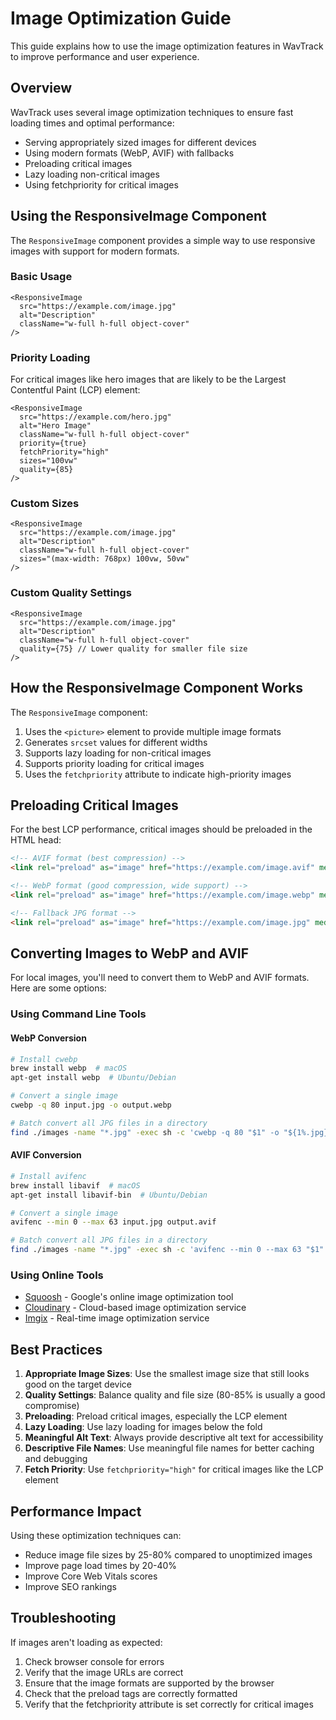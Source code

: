 # Image Optimization Guide

This guide explains how to use the image optimization features in WavTrack to improve performance and user experience.

## Overview

WavTrack uses several image optimization techniques to ensure fast loading times and optimal performance:

- Serving appropriately sized images for different devices
- Using modern formats (WebP, AVIF) with fallbacks
- Preloading critical images
- Lazy loading non-critical images
- Using fetchpriority for critical images

## Using the ResponsiveImage Component

The `ResponsiveImage` component provides a simple way to use responsive images with support for modern formats.

### Basic Usage

```tsx
<ResponsiveImage
  src="https://example.com/image.jpg"
  alt="Description"
  className="w-full h-full object-cover"
/>
```

### Priority Loading

For critical images like hero images that are likely to be the Largest Contentful Paint (LCP) element:

```tsx
<ResponsiveImage
  src="https://example.com/hero.jpg"
  alt="Hero Image"
  className="w-full h-full object-cover"
  priority={true}
  fetchPriority="high"
  sizes="100vw"
  quality={85}
/>
```

### Custom Sizes

```tsx
<ResponsiveImage
  src="https://example.com/image.jpg"
  alt="Description"
  className="w-full h-full object-cover"
  sizes="(max-width: 768px) 100vw, 50vw"
/>
```

### Custom Quality Settings

```tsx
<ResponsiveImage
  src="https://example.com/image.jpg"
  alt="Description"
  className="w-full h-full object-cover"
  quality={75} // Lower quality for smaller file size
/>
```

## How the ResponsiveImage Component Works

The `ResponsiveImage` component:

1. Uses the `<picture>` element to provide multiple image formats
2. Generates `srcset` values for different widths
3. Supports lazy loading for non-critical images
4. Supports priority loading for critical images
5. Uses the `fetchpriority` attribute to indicate high-priority images

## Preloading Critical Images

For the best LCP performance, critical images should be preloaded in the HTML head:

```html
<!-- AVIF format (best compression) -->
<link rel="preload" as="image" href="https://example.com/image.avif" media="(max-width: 480px)" type="image/avif" fetchpriority="high" />

<!-- WebP format (good compression, wide support) -->
<link rel="preload" as="image" href="https://example.com/image.webp" media="(max-width: 480px)" type="image/webp" fetchpriority="high" />

<!-- Fallback JPG format -->
<link rel="preload" as="image" href="https://example.com/image.jpg" media="(max-width: 480px)" fetchpriority="high" />
```

## Converting Images to WebP and AVIF

For local images, you'll need to convert them to WebP and AVIF formats. Here are some options:

### Using Command Line Tools

#### WebP Conversion

```bash
# Install cwebp
brew install webp  # macOS
apt-get install webp  # Ubuntu/Debian

# Convert a single image
cwebp -q 80 input.jpg -o output.webp

# Batch convert all JPG files in a directory
find ./images -name "*.jpg" -exec sh -c 'cwebp -q 80 "$1" -o "${1%.jpg}.webp"' sh {} \;
```

#### AVIF Conversion

```bash
# Install avifenc
brew install libavif  # macOS
apt-get install libavif-bin  # Ubuntu/Debian

# Convert a single image
avifenc --min 0 --max 63 input.jpg output.avif

# Batch convert all JPG files in a directory
find ./images -name "*.jpg" -exec sh -c 'avifenc --min 0 --max 63 "$1" "${1%.jpg}.avif"' sh {} \;
```

### Using Online Tools

- [Squoosh](https://squoosh.app/) - Google's online image optimization tool
- [Cloudinary](https://cloudinary.com/) - Cloud-based image optimization service
- [Imgix](https://www.imgix.com/) - Real-time image optimization service

## Best Practices

1. **Appropriate Image Sizes**: Use the smallest image size that still looks good on the target device
2. **Quality Settings**: Balance quality and file size (80-85% is usually a good compromise)
3. **Preloading**: Preload critical images, especially the LCP element
4. **Lazy Loading**: Use lazy loading for images below the fold
5. **Meaningful Alt Text**: Always provide descriptive alt text for accessibility
6. **Descriptive File Names**: Use meaningful file names for better caching and debugging
7. **Fetch Priority**: Use `fetchpriority="high"` for critical images like the LCP element

## Performance Impact

Using these optimization techniques can:

- Reduce image file sizes by 25-80% compared to unoptimized images
- Improve page load times by 20-40%
- Improve Core Web Vitals scores
- Improve SEO rankings

## Troubleshooting

If images aren't loading as expected:

1. Check browser console for errors
2. Verify that the image URLs are correct
3. Ensure that the image formats are supported by the browser
4. Check that the preload tags are correctly formatted
5. Verify that the fetchpriority attribute is set correctly for critical images 